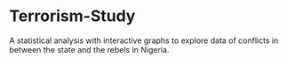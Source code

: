 # Terrorism-Study
A statistical analysis with interactive graphs to explore data of conflicts in between the state and the rebels in Nigeria. 
